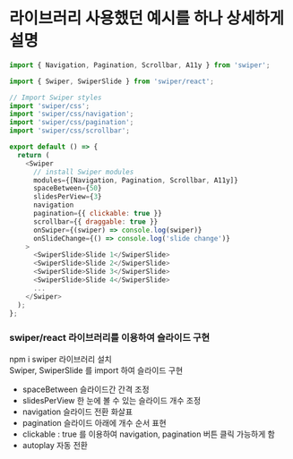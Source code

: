 # 라이브러리 사용했던 예시를 하나 상세하게 설명
```js
import { Navigation, Pagination, Scrollbar, A11y } from 'swiper';

import { Swiper, SwiperSlide } from 'swiper/react';

// Import Swiper styles
import 'swiper/css';
import 'swiper/css/navigation';
import 'swiper/css/pagination';
import 'swiper/css/scrollbar';

export default () => {
  return (
    <Swiper
      // install Swiper modules
      modules={[Navigation, Pagination, Scrollbar, A11y]}
      spaceBetween={50}
      slidesPerView={3}
      navigation
      pagination={{ clickable: true }}
      scrollbar={{ draggable: true }}
      onSwiper={(swiper) => console.log(swiper)}
      onSlideChange={() => console.log('slide change')}
    >
      <SwiperSlide>Slide 1</SwiperSlide>
      <SwiperSlide>Slide 2</SwiperSlide>
      <SwiperSlide>Slide 3</SwiperSlide>
      <SwiperSlide>Slide 4</SwiperSlide>
      ...
    </Swiper>
  );
};
```
### swiper/react 라이브러리를 이용하여 슬라이드 구현
npm i swiper 라이브러리 설치   
Swiper, SwiperSlide 를 import 하여 슬라이드 구현
- spaceBetween 슬라이드간 간격 조정
- slidesPerView 한 눈에 볼 수 있는 슬라이드 개수 조정
- navigation 슬라이드 전환 화살표
- pagination 슬라이드 아래에 개수 순서 표현
- clickable : true 를 이용하여 navigation, pagination 버튼 클릭 가능하게 함
- autoplay 자동 전환
